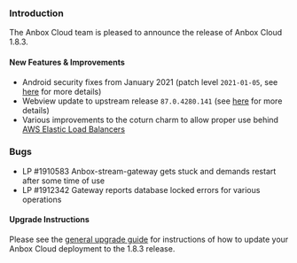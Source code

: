 ### Introduction

The Anbox Cloud team is pleased to announce the release of Anbox Cloud 1.8.3.

#### New Features & Improvements

* Android security fixes from January 2021 (patch level `2021-01-05`, see [here](https://source.android.com/security/bulletin/2021-01-01) for more details)
* Webview update to upstream release `87.0.4280.141` (see [here](https://chromereleases.googleblog.com/2021/01/chrome-for-android-update.html) for more details)
* Various improvements to the coturn charm to allow proper use behind [AWS Elastic Load Balancers](https://aws.amazon.com/elasticloadbalancing/)

### Bugs

* LP #1910583 Anbox-stream-gateway gets stuck and demands restart after some time of use
* LP #1912342 Gateway reports database locked errors for various operations

#### Upgrade Instructions

Please see the [general upgrade guide](https://anbox-cloud.io/docs/installation/upgrading-from-previous-versions) for instructions of how to update your Anbox Cloud deployment to the 1.8.3 release.